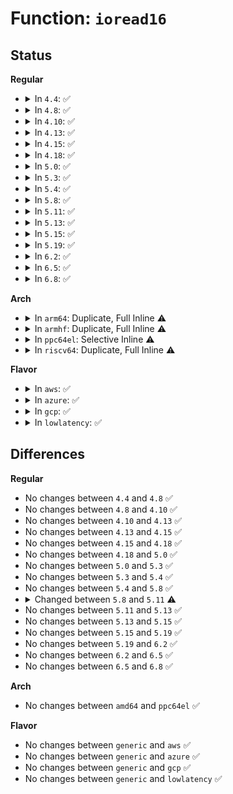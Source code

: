 # Function: <code>ioread16</code>

## Status
<b>Regular</b>
<ul>
<li>
<details>
<summary>In <code>4.4</code>: ✅</summary>

```c
unsigned int ioread16(void *addr);
```

**Collision:** Unique Global

**Inline:** No

**Transformation:** False

**Instances:**

```
In lib/iomap.c (ffffffff814026f0)
Location: lib/iomap.c:76
Inline: False
Direct callers:
  - drivers/virtio/virtio_pci_modern.c:del_vq
  - drivers/virtio/virtio_pci_modern.c:vp_config_vector
  - drivers/virtio/virtio_pci_modern.c:vp_get
  - drivers/virtio/virtio_pci_modern.c:setup_vq
  - drivers/virtio/virtio_pci_modern.c:setup_vq
  - drivers/virtio/virtio_pci_modern.c:setup_vq
  - drivers/virtio/virtio_pci_modern.c:setup_vq
  - drivers/virtio/virtio_pci_modern.c:setup_vq
  - drivers/virtio/virtio_pci_legacy.c:vp_config_vector
  - drivers/virtio/virtio_pci_legacy.c:setup_vq
  - drivers/virtio/virtio_pci_legacy.c:setup_vq
  - drivers/char/tpm/tpm_tis.c:tpm_tis_init
  - drivers/ata/libata-sff.c:ata_sff_drain_fifo
  - drivers/cpufreq/pcc-cpufreq.c:pcc_get_freq
  - drivers/cpufreq/pcc-cpufreq.c:pcc_get_freq
  - drivers/cpufreq/pcc-cpufreq.c:pcc_cpufreq_target
  - drivers/cpufreq/pcc-cpufreq.c:pcc_cpufreq_target
```
**Symbols:**

```
ffffffff814026f0-ffffffff81402729: ioread16 (STB_GLOBAL)
```
</details>
</li>
<li>
<details>
<summary>In <code>4.8</code>: ✅</summary>

```c
unsigned int ioread16(void *addr);
```

**Collision:** Unique Global

**Inline:** No

**Transformation:** False

**Instances:**

```
In lib/iomap.c (ffffffff8144a3a0)
Location: lib/iomap.c:76
Inline: False
Direct callers:
  - drivers/virtio/virtio_pci_modern.c:del_vq
  - drivers/virtio/virtio_pci_modern.c:setup_vq
  - drivers/virtio/virtio_pci_modern.c:setup_vq
  - drivers/virtio/virtio_pci_modern.c:setup_vq
  - drivers/virtio/virtio_pci_modern.c:setup_vq
  - drivers/virtio/virtio_pci_modern.c:setup_vq
  - drivers/virtio/virtio_pci_modern.c:vp_config_vector
  - drivers/virtio/virtio_pci_modern.c:vp_get
  - drivers/virtio/virtio_pci_legacy.c:setup_vq
  - drivers/virtio/virtio_pci_legacy.c:setup_vq
  - drivers/virtio/virtio_pci_legacy.c:vp_config_vector
  - drivers/char/tpm/tpm_tis.c:tpm_tcg_read16
  - drivers/ata/libata-sff.c:ata_sff_drain_fifo
  - drivers/cpufreq/pcc-cpufreq.c:pcc_cpufreq_target
  - drivers/cpufreq/pcc-cpufreq.c:pcc_cpufreq_target
  - drivers/cpufreq/pcc-cpufreq.c:pcc_get_freq
  - drivers/cpufreq/pcc-cpufreq.c:pcc_get_freq
```
**Symbols:**

```
ffffffff8144a3a0-ffffffff8144a3d9: ioread16 (STB_GLOBAL)
```
</details>
</li>
<li>
<details>
<summary>In <code>4.10</code>: ✅</summary>

```c
unsigned int ioread16(void *addr);
```

**Collision:** Unique Global

**Inline:** No

**Transformation:** False

**Instances:**

```
In lib/iomap.c (ffffffff81468d60)
Location: lib/iomap.c:76
Inline: False
Direct callers:
  - drivers/virtio/virtio_pci_modern.c:del_vq
  - drivers/virtio/virtio_pci_modern.c:setup_vq
  - drivers/virtio/virtio_pci_modern.c:setup_vq
  - drivers/virtio/virtio_pci_modern.c:setup_vq
  - drivers/virtio/virtio_pci_modern.c:setup_vq
  - drivers/virtio/virtio_pci_modern.c:setup_vq
  - drivers/virtio/virtio_pci_modern.c:vp_config_vector
  - drivers/virtio/virtio_pci_modern.c:vp_get
  - drivers/virtio/virtio_pci_legacy.c:setup_vq
  - drivers/virtio/virtio_pci_legacy.c:setup_vq
  - drivers/virtio/virtio_pci_legacy.c:vp_config_vector
  - drivers/char/tpm/tpm_tis.c:tpm_tcg_read16
  - drivers/ata/libata-sff.c:ata_sff_drain_fifo
  - drivers/cpufreq/pcc-cpufreq.c:pcc_cpufreq_target
  - drivers/cpufreq/pcc-cpufreq.c:pcc_cpufreq_target
  - drivers/cpufreq/pcc-cpufreq.c:pcc_get_freq
  - drivers/cpufreq/pcc-cpufreq.c:pcc_get_freq
```
**Symbols:**

```
ffffffff81468d60-ffffffff81468d99: ioread16 (STB_GLOBAL)
```
</details>
</li>
<li>
<details>
<summary>In <code>4.13</code>: ✅</summary>

```c
unsigned int ioread16(void *addr);
```

**Collision:** Unique Global

**Inline:** No

**Transformation:** False

**Instances:**

```
In lib/iomap.c (ffffffff8146e440)
Location: lib/iomap.c:76
Inline: False
Direct callers:
  - drivers/virtio/virtio_pci_modern.c:del_vq
  - drivers/virtio/virtio_pci_modern.c:setup_vq
  - drivers/virtio/virtio_pci_modern.c:setup_vq
  - drivers/virtio/virtio_pci_modern.c:setup_vq
  - drivers/virtio/virtio_pci_modern.c:setup_vq
  - drivers/virtio/virtio_pci_modern.c:setup_vq
  - drivers/virtio/virtio_pci_modern.c:vp_config_vector
  - drivers/virtio/virtio_pci_modern.c:vp_get
  - drivers/virtio/virtio_pci_legacy.c:setup_vq
  - drivers/virtio/virtio_pci_legacy.c:setup_vq
  - drivers/virtio/virtio_pci_legacy.c:vp_config_vector
  - drivers/char/tpm/tpm_tis.c:tpm_tcg_read16
  - drivers/cpufreq/pcc-cpufreq.c:pcc_cpufreq_target
  - drivers/cpufreq/pcc-cpufreq.c:pcc_cpufreq_target
  - drivers/cpufreq/pcc-cpufreq.c:pcc_get_freq
  - drivers/cpufreq/pcc-cpufreq.c:pcc_get_freq
```
**Symbols:**

```
ffffffff8146e440-ffffffff8146e479: ioread16 (STB_GLOBAL)
```
</details>
</li>
<li>
<details>
<summary>In <code>4.15</code>: ✅</summary>

```c
unsigned int ioread16(void *addr);
```

**Collision:** Unique Global

**Inline:** No

**Transformation:** False

**Instances:**

```
In lib/iomap.c (ffffffff8149a770)
Location: lib/iomap.c:77
Inline: False
Direct callers:
  - drivers/virtio/virtio_pci_modern.c:del_vq
  - drivers/virtio/virtio_pci_modern.c:setup_vq
  - drivers/virtio/virtio_pci_modern.c:setup_vq
  - drivers/virtio/virtio_pci_modern.c:setup_vq
  - drivers/virtio/virtio_pci_modern.c:setup_vq
  - drivers/virtio/virtio_pci_modern.c:setup_vq
  - drivers/virtio/virtio_pci_modern.c:vp_config_vector
  - drivers/virtio/virtio_pci_modern.c:vp_get
  - drivers/virtio/virtio_pci_legacy.c:setup_vq
  - drivers/virtio/virtio_pci_legacy.c:setup_vq
  - drivers/virtio/virtio_pci_legacy.c:vp_config_vector
  - drivers/char/tpm/tpm_tis.c:tpm_tcg_read16
  - drivers/cpufreq/pcc-cpufreq.c:pcc_cpufreq_target
  - drivers/cpufreq/pcc-cpufreq.c:pcc_cpufreq_target
  - drivers/cpufreq/pcc-cpufreq.c:pcc_get_freq
  - drivers/cpufreq/pcc-cpufreq.c:pcc_get_freq
```
**Symbols:**

```
ffffffff8149a770-ffffffff8149a7ab: ioread16 (STB_GLOBAL)
```
</details>
</li>
<li>
<details>
<summary>In <code>4.18</code>: ✅</summary>

```c
unsigned int ioread16(void *addr);
```

**Collision:** Unique Global

**Inline:** No

**Transformation:** False

**Instances:**

```
In lib/iomap.c (ffffffff814cfa20)
Location: lib/iomap.c:77
Inline: False
Direct callers:
  - drivers/virtio/virtio_pci_modern.c:del_vq
  - drivers/virtio/virtio_pci_modern.c:setup_vq
  - drivers/virtio/virtio_pci_modern.c:setup_vq
  - drivers/virtio/virtio_pci_modern.c:setup_vq
  - drivers/virtio/virtio_pci_modern.c:setup_vq
  - drivers/virtio/virtio_pci_modern.c:setup_vq
  - drivers/virtio/virtio_pci_modern.c:vp_config_vector
  - drivers/virtio/virtio_pci_modern.c:vp_get
  - drivers/virtio/virtio_pci_legacy.c:setup_vq
  - drivers/virtio/virtio_pci_legacy.c:setup_vq
  - drivers/virtio/virtio_pci_legacy.c:vp_config_vector
  - drivers/char/tpm/tpm_tis.c:tpm_tcg_read16
  - drivers/cpufreq/pcc-cpufreq.c:pcc_cpufreq_init
  - drivers/cpufreq/pcc-cpufreq.c:pcc_cpufreq_init
  - drivers/cpufreq/pcc-cpufreq.c:pcc_cpufreq_init
  - drivers/cpufreq/pcc-cpufreq.c:pcc_cpufreq_target
  - drivers/cpufreq/pcc-cpufreq.c:pcc_cpufreq_target
  - drivers/cpufreq/pcc-cpufreq.c:pcc_get_freq
  - drivers/cpufreq/pcc-cpufreq.c:pcc_get_freq
```
**Symbols:**

```
ffffffff814cfa20-ffffffff814cfa5b: ioread16 (STB_GLOBAL)
```
</details>
</li>
<li>
<details>
<summary>In <code>5.0</code>: ✅</summary>

```c
unsigned int ioread16(void *addr);
```

**Collision:** Unique Global

**Inline:** No

**Transformation:** False

**Instances:**

```
In lib/iomap.c (ffffffff814e4330)
Location: lib/iomap.c:77
Inline: False
Direct callers:
  - drivers/virtio/virtio_pci_modern.c:del_vq
  - drivers/virtio/virtio_pci_modern.c:setup_vq
  - drivers/virtio/virtio_pci_modern.c:setup_vq
  - drivers/virtio/virtio_pci_modern.c:setup_vq
  - drivers/virtio/virtio_pci_modern.c:setup_vq
  - drivers/virtio/virtio_pci_modern.c:setup_vq
  - drivers/virtio/virtio_pci_modern.c:vp_config_vector
  - drivers/virtio/virtio_pci_modern.c:vp_get
  - drivers/virtio/virtio_pci_legacy.c:setup_vq
  - drivers/virtio/virtio_pci_legacy.c:setup_vq
  - drivers/virtio/virtio_pci_legacy.c:vp_config_vector
  - drivers/char/tpm/tpm_tis.c:tpm_tcg_read16
  - drivers/cpufreq/pcc-cpufreq.c:pcc_cpufreq_init
  - drivers/cpufreq/pcc-cpufreq.c:pcc_cpufreq_init
  - drivers/cpufreq/pcc-cpufreq.c:pcc_cpufreq_init
  - drivers/cpufreq/pcc-cpufreq.c:pcc_cpufreq_target
  - drivers/cpufreq/pcc-cpufreq.c:pcc_cpufreq_target
  - drivers/cpufreq/pcc-cpufreq.c:pcc_get_freq
  - drivers/cpufreq/pcc-cpufreq.c:pcc_get_freq
```
**Symbols:**

```
ffffffff814e4330-ffffffff814e436b: ioread16 (STB_GLOBAL)
```
</details>
</li>
<li>
<details>
<summary>In <code>5.3</code>: ✅</summary>

```c
unsigned int ioread16(void *addr);
```

**Collision:** Unique Global

**Inline:** No

**Transformation:** False

**Instances:**

```
In lib/iomap.c (ffffffff81510a90)
Location: lib/iomap.c:78
Inline: False
Direct callers:
  - drivers/pci/quirks.c:quirk_switchtec_ntb_dma_alias
  - drivers/virtio/virtio_pci_modern.c:del_vq
  - drivers/virtio/virtio_pci_modern.c:setup_vq
  - drivers/virtio/virtio_pci_modern.c:setup_vq
  - drivers/virtio/virtio_pci_modern.c:setup_vq
  - drivers/virtio/virtio_pci_modern.c:setup_vq
  - drivers/virtio/virtio_pci_modern.c:setup_vq
  - drivers/virtio/virtio_pci_modern.c:vp_config_vector
  - drivers/virtio/virtio_pci_modern.c:vp_get
  - drivers/virtio/virtio_pci_legacy.c:setup_vq
  - drivers/virtio/virtio_pci_legacy.c:setup_vq
  - drivers/virtio/virtio_pci_legacy.c:vp_config_vector
  - drivers/char/tpm/tpm_tis.c:tpm_tcg_read16
  - drivers/cpufreq/pcc-cpufreq.c:pcc_cpufreq_probe
  - drivers/cpufreq/pcc-cpufreq.c:pcc_cpufreq_probe
  - drivers/cpufreq/pcc-cpufreq.c:pcc_cpufreq_probe
  - drivers/cpufreq/pcc-cpufreq.c:pcc_cpufreq_target
  - drivers/cpufreq/pcc-cpufreq.c:pcc_cpufreq_target
  - drivers/cpufreq/pcc-cpufreq.c:pcc_get_freq
  - drivers/cpufreq/pcc-cpufreq.c:pcc_get_freq
```
**Symbols:**

```
ffffffff81510a90-ffffffff81510ac9: ioread16 (STB_GLOBAL)
```
</details>
</li>
<li>
<details>
<summary>In <code>5.4</code>: ✅</summary>

```c
unsigned int ioread16(void *addr);
```

**Collision:** Unique Global

**Inline:** No

**Transformation:** False

**Instances:**

```
In lib/iomap.c (ffffffff81531500)
Location: lib/iomap.c:78
Inline: False
Direct callers:
  - drivers/pci/quirks.c:quirk_switchtec_ntb_dma_alias
  - drivers/virtio/virtio_pci_modern.c:del_vq
  - drivers/virtio/virtio_pci_modern.c:setup_vq
  - drivers/virtio/virtio_pci_modern.c:setup_vq
  - drivers/virtio/virtio_pci_modern.c:setup_vq
  - drivers/virtio/virtio_pci_modern.c:setup_vq
  - drivers/virtio/virtio_pci_modern.c:setup_vq
  - drivers/virtio/virtio_pci_modern.c:vp_config_vector
  - drivers/virtio/virtio_pci_modern.c:vp_get
  - drivers/virtio/virtio_pci_legacy.c:setup_vq
  - drivers/virtio/virtio_pci_legacy.c:setup_vq
  - drivers/virtio/virtio_pci_legacy.c:vp_config_vector
  - drivers/char/tpm/tpm_tis.c:tpm_tcg_read16
  - drivers/vfio/pci/vfio_pci_rdwr.c:do_io_rw
  - drivers/cpufreq/pcc-cpufreq.c:pcc_cpufreq_probe
  - drivers/cpufreq/pcc-cpufreq.c:pcc_cpufreq_probe
  - drivers/cpufreq/pcc-cpufreq.c:pcc_cpufreq_probe
  - drivers/cpufreq/pcc-cpufreq.c:pcc_cpufreq_target
  - drivers/cpufreq/pcc-cpufreq.c:pcc_cpufreq_target
  - drivers/cpufreq/pcc-cpufreq.c:pcc_get_freq
  - drivers/cpufreq/pcc-cpufreq.c:pcc_get_freq
```
**Symbols:**

```
ffffffff81531500-ffffffff81531539: ioread16 (STB_GLOBAL)
```
</details>
</li>
<li>
<details>
<summary>In <code>5.8</code>: ✅</summary>

```c
unsigned int ioread16(void *addr);
```

**Collision:** Unique Global

**Inline:** No

**Transformation:** False

**Instances:**

```
In lib/iomap.c (ffffffff815957d0)
Location: lib/iomap.c:78
Inline: False
Direct callers:
  - drivers/pci/quirks.c:quirk_switchtec_ntb_dma_alias
  - drivers/virtio/virtio_pci_modern.c:del_vq
  - drivers/virtio/virtio_pci_modern.c:setup_vq
  - drivers/virtio/virtio_pci_modern.c:setup_vq
  - drivers/virtio/virtio_pci_modern.c:setup_vq
  - drivers/virtio/virtio_pci_modern.c:setup_vq
  - drivers/virtio/virtio_pci_modern.c:setup_vq
  - drivers/virtio/virtio_pci_modern.c:vp_config_vector
  - drivers/virtio/virtio_pci_modern.c:vp_get
  - drivers/virtio/virtio_pci_legacy.c:setup_vq
  - drivers/virtio/virtio_pci_legacy.c:setup_vq
  - drivers/virtio/virtio_pci_legacy.c:vp_config_vector
  - drivers/char/tpm/tpm_tis.c:tpm_tcg_read16
  - drivers/vfio/pci/vfio_pci_rdwr.c:do_io_rw
  - drivers/vfio/pci/vfio_pci_rdwr.c:do_io_rw
  - drivers/cpufreq/pcc-cpufreq.c:pcc_cpufreq_probe
  - drivers/cpufreq/pcc-cpufreq.c:pcc_cpufreq_probe
  - drivers/cpufreq/pcc-cpufreq.c:pcc_cpufreq_probe
  - drivers/cpufreq/pcc-cpufreq.c:pcc_cpufreq_target
  - drivers/cpufreq/pcc-cpufreq.c:pcc_cpufreq_target
  - drivers/cpufreq/pcc-cpufreq.c:pcc_get_freq
  - drivers/cpufreq/pcc-cpufreq.c:pcc_get_freq
```
**Symbols:**

```
ffffffff815957d0-ffffffff81595833: ioread16 (STB_GLOBAL)
```
</details>
</li>
<li>
<details>
<summary>In <code>5.11</code>: ✅</summary>

```c
unsigned int ioread16(const void *addr);
```

**Collision:** Unique Global

**Inline:** No

**Transformation:** False

**Instances:**

```
In lib/iomap.c (ffffffff815b1260)
Location: lib/iomap.c:78
Inline: False
Direct callers:
  - drivers/pci/quirks.c:quirk_switchtec_ntb_dma_alias
  - drivers/virtio/virtio_pci_modern.c:del_vq
  - drivers/virtio/virtio_pci_modern.c:setup_vq
  - drivers/virtio/virtio_pci_modern.c:setup_vq
  - drivers/virtio/virtio_pci_modern.c:setup_vq
  - drivers/virtio/virtio_pci_modern.c:setup_vq
  - drivers/virtio/virtio_pci_modern.c:setup_vq
  - drivers/virtio/virtio_pci_modern.c:vp_config_vector
  - drivers/virtio/virtio_pci_modern.c:vp_get
  - drivers/virtio/virtio_pci_legacy.c:setup_vq
  - drivers/virtio/virtio_pci_legacy.c:setup_vq
  - drivers/virtio/virtio_pci_legacy.c:vp_config_vector
  - drivers/char/tpm/tpm_tis.c:tpm_tcg_read16
  - drivers/vfio/pci/vfio_pci_rdwr.c:do_io_rw
  - drivers/vfio/pci/vfio_pci_rdwr.c:do_io_rw
  - drivers/cpufreq/pcc-cpufreq.c:pcc_cpufreq_probe
  - drivers/cpufreq/pcc-cpufreq.c:pcc_cpufreq_probe
  - drivers/cpufreq/pcc-cpufreq.c:pcc_cpufreq_probe
  - drivers/cpufreq/pcc-cpufreq.c:pcc_cpufreq_target
  - drivers/cpufreq/pcc-cpufreq.c:pcc_cpufreq_target
  - drivers/cpufreq/pcc-cpufreq.c:pcc_get_freq
  - drivers/cpufreq/pcc-cpufreq.c:pcc_get_freq
```
**Symbols:**

```
ffffffff815b1260-ffffffff815b12c3: ioread16 (STB_GLOBAL)
```
</details>
</li>
<li>
<details>
<summary>In <code>5.13</code>: ✅</summary>

```c
unsigned int ioread16(const void *addr);
```

**Collision:** Unique Global

**Inline:** No

**Transformation:** False

**Instances:**

```
In lib/iomap.c (ffffffff815bc070)
Location: lib/iomap.c:78
Inline: False
Direct callers:
  - drivers/pci/quirks.c:quirk_switchtec_ntb_dma_alias
  - drivers/virtio/virtio_pci_modern_dev.c:vp_modern_map_vq_notify
  - drivers/virtio/virtio_pci_modern_dev.c:vp_modern_get_num_queues
  - drivers/virtio/virtio_pci_modern_dev.c:vp_modern_get_queue_size
  - drivers/virtio/virtio_pci_modern_dev.c:vp_modern_get_queue_enable
  - drivers/virtio/virtio_pci_modern_dev.c:vp_modern_config_vector
  - drivers/virtio/virtio_pci_modern_dev.c:vp_modern_queue_vector
  - drivers/virtio/virtio_pci_modern.c:vp_get
  - drivers/virtio/virtio_pci_legacy.c:setup_vq
  - drivers/virtio/virtio_pci_legacy.c:setup_vq
  - drivers/virtio/virtio_pci_legacy.c:vp_config_vector
  - drivers/char/tpm/tpm_tis.c:tpm_tcg_read16
  - drivers/vfio/pci/vfio_pci_rdwr.c:do_io_rw
  - drivers/vfio/pci/vfio_pci_rdwr.c:do_io_rw
  - drivers/cpufreq/pcc-cpufreq.c:pcc_cpufreq_probe
  - drivers/cpufreq/pcc-cpufreq.c:pcc_cpufreq_probe
  - drivers/cpufreq/pcc-cpufreq.c:pcc_cpufreq_probe
  - drivers/cpufreq/pcc-cpufreq.c:pcc_cpufreq_target
  - drivers/cpufreq/pcc-cpufreq.c:pcc_cpufreq_target
  - drivers/cpufreq/pcc-cpufreq.c:pcc_get_freq
  - drivers/cpufreq/pcc-cpufreq.c:pcc_get_freq
```
**Symbols:**

```
ffffffff815bc070-ffffffff815bc0d3: ioread16 (STB_GLOBAL)
```
</details>
</li>
<li>
<details>
<summary>In <code>5.15</code>: ✅</summary>

```c
unsigned int ioread16(const void *addr);
```

**Collision:** Unique Global

**Inline:** No

**Transformation:** False

**Instances:**

```
In lib/iomap.c (ffffffff81622ec0)
Location: lib/iomap.c:78
Inline: False
Direct callers:
  - drivers/pci/quirks.c:quirk_switchtec_ntb_dma_alias
  - drivers/virtio/virtio_pci_modern_dev.c:vp_modern_map_vq_notify
  - drivers/virtio/virtio_pci_modern_dev.c:vp_modern_get_num_queues
  - drivers/virtio/virtio_pci_modern_dev.c:vp_modern_get_queue_size
  - drivers/virtio/virtio_pci_modern_dev.c:vp_modern_get_queue_enable
  - drivers/virtio/virtio_pci_modern_dev.c:vp_modern_config_vector
  - drivers/virtio/virtio_pci_modern_dev.c:vp_modern_queue_vector
  - drivers/virtio/virtio_pci_modern.c:vp_get
  - drivers/virtio/virtio_pci_legacy.c:setup_vq
  - drivers/virtio/virtio_pci_legacy.c:setup_vq
  - drivers/virtio/virtio_pci_legacy.c:vp_config_vector
  - drivers/char/tpm/tpm_tis.c:tpm_tcg_read16
  - drivers/vfio/pci/vfio_pci_rdwr.c:do_io_rw
  - drivers/vfio/pci/vfio_pci_rdwr.c:do_io_rw
  - drivers/cpufreq/pcc-cpufreq.c:pcc_cpufreq_probe
  - drivers/cpufreq/pcc-cpufreq.c:pcc_cpufreq_probe
  - drivers/cpufreq/pcc-cpufreq.c:pcc_cpufreq_probe
  - drivers/cpufreq/pcc-cpufreq.c:pcc_cpufreq_target
  - drivers/cpufreq/pcc-cpufreq.c:pcc_cpufreq_target
  - drivers/cpufreq/pcc-cpufreq.c:pcc_get_freq
  - drivers/cpufreq/pcc-cpufreq.c:pcc_get_freq
```
**Symbols:**

```
ffffffff81622ec0-ffffffff81622f23: ioread16 (STB_GLOBAL)
```
</details>
</li>
<li>
<details>
<summary>In <code>5.19</code>: ✅</summary>

```c
unsigned int ioread16(const void *addr);
```

**Collision:** Unique Global

**Inline:** No

**Transformation:** False

**Instances:**

```
In lib/iomap.c (ffffffff816f2c60)
Location: lib/iomap.c:78
Inline: False
Direct callers:
  - drivers/pci/quirks.c:quirk_switchtec_ntb_dma_alias
  - drivers/virtio/virtio_pci_modern_dev.c:vp_modern_map_vq_notify
  - drivers/virtio/virtio_pci_modern_dev.c:vp_modern_get_num_queues
  - drivers/virtio/virtio_pci_modern_dev.c:vp_modern_get_queue_size
  - drivers/virtio/virtio_pci_modern_dev.c:vp_modern_get_queue_enable
  - drivers/virtio/virtio_pci_modern_dev.c:vp_modern_config_vector
  - drivers/virtio/virtio_pci_modern_dev.c:vp_modern_queue_vector
  - drivers/virtio/virtio_pci_legacy_dev.c:vp_legacy_get_queue_size
  - drivers/virtio/virtio_pci_legacy_dev.c:vp_legacy_config_vector
  - drivers/virtio/virtio_pci_legacy_dev.c:vp_legacy_queue_vector
  - drivers/virtio/virtio_pci_modern.c:vp_get
  - drivers/char/tpm/tpm_tis.c:tpm_tcg_read_bytes
  - drivers/vfio/pci/vfio_pci_rdwr.c:do_io_rw
  - drivers/vfio/pci/vfio_pci_rdwr.c:do_io_rw
  - drivers/cpufreq/pcc-cpufreq.c:pcc_cpufreq_probe
  - drivers/cpufreq/pcc-cpufreq.c:pcc_cpufreq_probe
  - drivers/cpufreq/pcc-cpufreq.c:pcc_cpufreq_probe
  - drivers/cpufreq/pcc-cpufreq.c:pcc_cpufreq_target
  - drivers/cpufreq/pcc-cpufreq.c:pcc_cpufreq_target
  - drivers/cpufreq/pcc-cpufreq.c:pcc_get_freq
  - drivers/cpufreq/pcc-cpufreq.c:pcc_get_freq
```
**Symbols:**

```
ffffffff816f2c60-ffffffff816f2ce5: ioread16 (STB_GLOBAL)
```
</details>
</li>
<li>
<details>
<summary>In <code>6.2</code>: ✅</summary>

```c
unsigned int ioread16(const void *addr);
```

**Collision:** Unique Global

**Inline:** No

**Transformation:** False

**Instances:**

```
In lib/iomap.c (ffffffff817e4ae0)
Location: lib/iomap.c:85
Inline: False
Direct callers:
  - drivers/virtio/virtio_pci_modern_dev.c:vp_modern_map_vq_notify
  - drivers/virtio/virtio_pci_modern_dev.c:vp_modern_get_num_queues
  - drivers/virtio/virtio_pci_modern_dev.c:vp_modern_get_queue_size
  - drivers/virtio/virtio_pci_modern_dev.c:vp_modern_get_queue_enable
  - drivers/virtio/virtio_pci_modern_dev.c:vp_modern_config_vector
  - drivers/virtio/virtio_pci_modern_dev.c:vp_modern_queue_vector
  - drivers/virtio/virtio_pci_modern_dev.c:vp_modern_set_queue_reset
  - drivers/virtio/virtio_pci_modern_dev.c:vp_modern_set_queue_reset
  - drivers/virtio/virtio_pci_modern_dev.c:vp_modern_get_queue_reset
  - drivers/virtio/virtio_pci_legacy_dev.c:vp_legacy_get_queue_size
  - drivers/virtio/virtio_pci_legacy_dev.c:vp_legacy_config_vector
  - drivers/virtio/virtio_pci_legacy_dev.c:vp_legacy_queue_vector
  - drivers/virtio/virtio_pci_modern.c:vp_get
  - drivers/char/tpm/tpm_tis.c:tpm_tcg_read_bytes
  - drivers/base/regmap/regmap-mmio.c:regmap_mmio_ioread16le
  - drivers/cpufreq/pcc-cpufreq.c:pcc_cpufreq_probe
  - drivers/cpufreq/pcc-cpufreq.c:pcc_cpufreq_probe
  - drivers/cpufreq/pcc-cpufreq.c:pcc_cpufreq_probe
  - drivers/cpufreq/pcc-cpufreq.c:pcc_cpufreq_target
  - drivers/cpufreq/pcc-cpufreq.c:pcc_cpufreq_target
  - drivers/cpufreq/pcc-cpufreq.c:pcc_get_freq
  - drivers/cpufreq/pcc-cpufreq.c:pcc_get_freq
```
**Symbols:**

```
ffffffff817e4ae0-ffffffff817e4b65: ioread16 (STB_GLOBAL)
```
</details>
</li>
<li>
<details>
<summary>In <code>6.5</code>: ✅</summary>

```c
unsigned int ioread16(const void *addr);
```

**Collision:** Unique Global

**Inline:** No

**Transformation:** False

**Instances:**

```
In lib/iomap.c (ffffffff81824b20)
Location: lib/iomap.c:85
Inline: False
Direct callers:
  - drivers/virtio/virtio_pci_modern_dev.c:vp_modern_map_vq_notify
  - drivers/virtio/virtio_pci_modern_dev.c:vp_modern_get_num_queues
  - drivers/virtio/virtio_pci_modern_dev.c:vp_modern_get_queue_size
  - drivers/virtio/virtio_pci_modern_dev.c:vp_modern_get_queue_enable
  - drivers/virtio/virtio_pci_modern_dev.c:vp_modern_config_vector
  - drivers/virtio/virtio_pci_modern_dev.c:vp_modern_queue_vector
  - drivers/virtio/virtio_pci_modern_dev.c:vp_modern_set_queue_reset
  - drivers/virtio/virtio_pci_modern_dev.c:vp_modern_set_queue_reset
  - drivers/virtio/virtio_pci_modern_dev.c:vp_modern_get_queue_reset
  - drivers/virtio/virtio_pci_legacy_dev.c:vp_legacy_get_queue_size
  - drivers/virtio/virtio_pci_legacy_dev.c:vp_legacy_config_vector
  - drivers/virtio/virtio_pci_legacy_dev.c:vp_legacy_queue_vector
  - drivers/virtio/virtio_pci_modern.c:vp_get
  - drivers/char/tpm/tpm_tis.c:tpm_tcg_read_bytes
  - drivers/base/regmap/regmap-mmio.c:regmap_mmio_ioread16le
  - drivers/cpufreq/pcc-cpufreq.c:pcc_cpufreq_evaluate
  - drivers/cpufreq/pcc-cpufreq.c:pcc_cpufreq_evaluate
  - drivers/cpufreq/pcc-cpufreq.c:pcc_cpufreq_evaluate
  - drivers/cpufreq/pcc-cpufreq.c:pcc_cpufreq_target
  - drivers/cpufreq/pcc-cpufreq.c:pcc_cpufreq_target
  - drivers/cpufreq/pcc-cpufreq.c:pcc_get_freq
  - drivers/cpufreq/pcc-cpufreq.c:pcc_get_freq
```
**Symbols:**

```
ffffffff81824b20-ffffffff81824ba5: ioread16 (STB_GLOBAL)
```
</details>
</li>
<li>
<details>
<summary>In <code>6.8</code>: ✅</summary>

```c
unsigned int ioread16(const void *addr);
```

**Collision:** Unique Global

**Inline:** No

**Transformation:** False

**Instances:**

```
In lib/iomap.c (ffffffff81876530)
Location: lib/iomap.c:85
Inline: False
Direct callers:
  - drivers/virtio/virtio_pci_modern_dev.c:vp_modern_avq_index
  - drivers/virtio/virtio_pci_modern_dev.c:vp_modern_avq_num
  - drivers/virtio/virtio_pci_modern_dev.c:vp_modern_map_vq_notify
  - drivers/virtio/virtio_pci_modern_dev.c:vp_modern_get_num_queues
  - drivers/virtio/virtio_pci_modern_dev.c:vp_modern_get_queue_size
  - drivers/virtio/virtio_pci_modern_dev.c:vp_modern_get_queue_enable
  - drivers/virtio/virtio_pci_modern_dev.c:vp_modern_config_vector
  - drivers/virtio/virtio_pci_modern_dev.c:vp_modern_queue_vector
  - drivers/virtio/virtio_pci_modern_dev.c:vp_modern_set_queue_reset
  - drivers/virtio/virtio_pci_modern_dev.c:vp_modern_set_queue_reset
  - drivers/virtio/virtio_pci_modern_dev.c:vp_modern_get_queue_reset
  - drivers/virtio/virtio_pci_legacy_dev.c:vp_legacy_get_queue_size
  - drivers/virtio/virtio_pci_legacy_dev.c:vp_legacy_config_vector
  - drivers/virtio/virtio_pci_legacy_dev.c:vp_legacy_queue_vector
  - drivers/virtio/virtio_pci_modern.c:vp_get
  - drivers/char/tpm/tpm_tis.c:tpm_tcg_read_bytes
  - drivers/base/regmap/regmap-mmio.c:regmap_mmio_ioread16le
  - drivers/cpufreq/pcc-cpufreq.c:pcc_cpufreq_evaluate
  - drivers/cpufreq/pcc-cpufreq.c:pcc_cpufreq_evaluate
  - drivers/cpufreq/pcc-cpufreq.c:pcc_cpufreq_evaluate
  - drivers/cpufreq/pcc-cpufreq.c:pcc_cpufreq_target
  - drivers/cpufreq/pcc-cpufreq.c:pcc_cpufreq_target
  - drivers/cpufreq/pcc-cpufreq.c:pcc_get_freq
  - drivers/cpufreq/pcc-cpufreq.c:pcc_get_freq
```
**Symbols:**

```
ffffffff81876530-ffffffff818765b5: ioread16 (STB_GLOBAL)
```
</details>
</li>
</ul>
<b>Arch</b>
<ul>
<li>
<details>
<summary>In <code>arm64</code>: Duplicate, Full Inline ⚠️</summary>

**Collision:** Static Duplication

**Inline:** Full

**Transformation:** False

**Instances:**

```
In drivers/pinctrl/sh-pfc/core.c (ffff8000106afbf8)
Location: include/asm-generic/io.h:694
Inline: True
```
```
In drivers/pci/quirks.c (ffff8000106fcaf4)
Location: include/asm-generic/io.h:694
Inline: True
Inline callers:
  - drivers/pci/quirks.c:quirk_switchtec_ntb_dma_alias
```
```
In drivers/virtio/virtio_pci_modern.c (ffff8000108274b0)
Location: include/asm-generic/io.h:694
Inline: True
Inline callers:
  - drivers/virtio/virtio_pci_modern.c:del_vq
  - drivers/virtio/virtio_pci_modern.c:setup_vq
  - drivers/virtio/virtio_pci_modern.c:setup_vq
  - drivers/virtio/virtio_pci_modern.c:setup_vq
  - drivers/virtio/virtio_pci_modern.c:setup_vq
  - drivers/virtio/virtio_pci_modern.c:setup_vq
  - drivers/virtio/virtio_pci_modern.c:vp_config_vector
  - drivers/virtio/virtio_pci_modern.c:vp_get
```
```
In drivers/virtio/virtio_pci_legacy.c (ffff800010829358)
Location: include/asm-generic/io.h:694
Inline: True
Inline callers:
  - drivers/virtio/virtio_pci_legacy.c:setup_vq
  - drivers/virtio/virtio_pci_legacy.c:setup_vq
  - drivers/virtio/virtio_pci_legacy.c:vp_config_vector
```
```
In drivers/char/tpm/tpm_tis.c (ffff8000108c2784)
Location: include/asm-generic/io.h:694
Inline: True
Inline callers:
  - drivers/char/tpm/tpm_tis.c:tpm_tcg_read16
```
```
In drivers/ata/libata-sff.c (ffff8000109b03f8)
Location: include/asm-generic/io.h:694
Inline: True
```
```
In drivers/net/ethernet/smsc/smc91x.c (ffff8000109fb2d8)
Location: include/asm-generic/io.h:694
Inline: True
Inline callers:
  - drivers/net/ethernet/smsc/smc91x.c:smc_probe
  - drivers/net/ethernet/smsc/smc91x.c:smc_probe
  - drivers/net/ethernet/smsc/smc91x.c:smc_probe
  - drivers/net/ethernet/smsc/smc91x.c:smc_probe
  - drivers/net/ethernet/smsc/smc91x.c:smc_probe
  - drivers/net/ethernet/smsc/smc91x.c:smc_probe
  - drivers/net/ethernet/smsc/smc91x.c:smc_probe
  - drivers/net/ethernet/smsc/smc91x.c:smc_probe
  - drivers/net/ethernet/smsc/smc91x.c:smc_ethtool_seteeprom
  - drivers/net/ethernet/smsc/smc91x.c:smc_ethtool_seteeprom
  - drivers/net/ethernet/smsc/smc91x.c:smc_ethtool_geteeprom
  - drivers/net/ethernet/smsc/smc91x.c:smc_ethtool_geteeprom
  - drivers/net/ethernet/smsc/smc91x.c:smc_ethtool_geteeprom
  - drivers/net/ethernet/smsc/smc91x.c:smc_timeout
  - drivers/net/ethernet/smsc/smc91x.c:smc_timeout
  - drivers/net/ethernet/smsc/smc91x.c:smc_timeout
  - drivers/net/ethernet/smsc/smc91x.c:smc_timeout
  - drivers/net/ethernet/smsc/smc91x.c:smc_timeout
  - drivers/net/ethernet/smsc/smc91x.c:smc_interrupt
  - drivers/net/ethernet/smsc/smc91x.c:smc_interrupt
  - drivers/net/ethernet/smsc/smc91x.c:smc_interrupt
  - drivers/net/ethernet/smsc/smc91x.c:smc_interrupt
  - drivers/net/ethernet/smsc/smc91x.c:smc_interrupt
  - drivers/net/ethernet/smsc/smc91x.c:smc_interrupt
  - drivers/net/ethernet/smsc/smc91x.c:smc_interrupt
  - drivers/net/ethernet/smsc/smc91x.c:smc_interrupt
  - drivers/net/ethernet/smsc/smc91x.c:smc_interrupt
  - drivers/net/ethernet/smsc/smc91x.c:smc_10bt_check_media
  - drivers/net/ethernet/smsc/smc91x.c:smc_phy_write
  - drivers/net/ethernet/smsc/smc91x.c:smc_phy_read
  - drivers/net/ethernet/smsc/smc91x.c:smc_phy_read
  - drivers/net/ethernet/smsc/smc91x.c:smc_phy_read
  - drivers/net/ethernet/smsc/smc91x.c:smc_mii_out
  - drivers/net/ethernet/smsc/smc91x.c:smc_tx
  - drivers/net/ethernet/smsc/smc91x.c:smc_tx
  - drivers/net/ethernet/smsc/smc91x.c:smc_tx
  - drivers/net/ethernet/smsc/smc91x.c:smc_tx
  - drivers/net/ethernet/smsc/smc91x.c:smc_tx
  - drivers/net/ethernet/smsc/smc91x.c:smc_tx
  - drivers/net/ethernet/smsc/smc91x.c:smc_tx
  - drivers/net/ethernet/smsc/smc91x.c:smc_tx
  - drivers/net/ethernet/smsc/smc91x.c:smc_hard_start_xmit
  - drivers/net/ethernet/smsc/smc91x.c:smc_hard_start_xmit
  - drivers/net/ethernet/smsc/smc91x.c:smc_hard_start_xmit
  - drivers/net/ethernet/smsc/smc91x.c:smc_hardware_send_pkt
  - drivers/net/ethernet/smsc/smc91x.c:smc_hardware_send_pkt
  - drivers/net/ethernet/smsc/smc91x.c:smc_rcv
  - drivers/net/ethernet/smsc/smc91x.c:smc_rcv
  - drivers/net/ethernet/smsc/smc91x.c:smc_rcv
  - drivers/net/ethernet/smsc/smc91x.c:smc_rcv
  - drivers/net/ethernet/smsc/smc91x.c:smc_rcv
  - drivers/net/ethernet/smsc/smc91x.c:smc_rcv
  - drivers/net/ethernet/smsc/smc91x.c:smc_rcv
  - drivers/net/ethernet/smsc/smc91x.c:smc_rcv
  - drivers/net/ethernet/smsc/smc91x.c:smc_rcv
  - drivers/net/ethernet/smsc/smc91x.c:smc_shutdown
  - drivers/net/ethernet/smsc/smc91x.c:smc_reset
  - drivers/net/ethernet/smsc/smc91x.c:smc_reset
  - drivers/net/ethernet/smsc/smc91x.c:smc_reset
```
```
In drivers/firmware/arm_scmi/perf.c (ffff800010b57f68)
Location: include/asm-generic/io.h:694
Inline: True
Inline callers:
  - drivers/firmware/arm_scmi/perf.c:scmi_perf_fc_ring_db
```
```
In drivers/clocksource/sh_cmt.c (ffff800010b63c8c)
Location: include/asm-generic/io.h:694
Inline: True
Inline callers:
  - drivers/clocksource/sh_cmt.c:sh_cmt_read16
```
```
In drivers/clocksource/sh_tmu.c (ffff800010b660c8)
Location: include/asm-generic/io.h:694
Inline: True
Inline callers:
  - drivers/clocksource/sh_tmu.c:sh_tmu_set_next
```
</details>
</li>
<li>
<details>
<summary>In <code>armhf</code>: Duplicate, Full Inline ⚠️</summary>

**Collision:** Static Duplication

**Inline:** Full

**Transformation:** False

**Instances:**

```
In drivers/pinctrl/pinctrl-rza1.c (c083c220)
Location: include/asm-generic/io.h:694
Inline: True
Inline callers:
  - drivers/pinctrl/pinctrl-rza1.c:rza1_set_mux
  - drivers/pinctrl/pinctrl-rza1.c:rza1_set_mux
  - drivers/pinctrl/pinctrl-rza1.c:rza1_set_mux
  - drivers/pinctrl/pinctrl-rza1.c:rza1_set_mux
  - drivers/pinctrl/pinctrl-rza1.c:rza1_set_mux
  - drivers/pinctrl/pinctrl-rza1.c:rza1_set_mux
  - drivers/pinctrl/pinctrl-rza1.c:rza1_set_mux
  - drivers/pinctrl/pinctrl-rza1.c:rza1_gpio_set
  - drivers/pinctrl/pinctrl-rza1.c:rza1_gpio_get
  - drivers/pinctrl/pinctrl-rza1.c:rza1_gpio_direction_output
  - drivers/pinctrl/pinctrl-rza1.c:rza1_gpio_direction_output
  - drivers/pinctrl/pinctrl-rza1.c:rza1_gpio_direction_output
  - drivers/pinctrl/pinctrl-rza1.c:rza1_gpio_direction_output
  - drivers/pinctrl/pinctrl-rza1.c:rza1_gpio_direction_input
  - drivers/pinctrl/pinctrl-rza1.c:rza1_gpio_direction_input
  - drivers/pinctrl/pinctrl-rza1.c:rza1_gpio_direction_input
  - drivers/pinctrl/pinctrl-rza1.c:rza1_gpio_get_direction
  - drivers/pinctrl/pinctrl-rza1.c:rza1_pin_reset
  - drivers/pinctrl/pinctrl-rza1.c:rza1_pin_reset
  - drivers/pinctrl/pinctrl-rza1.c:rza1_pin_reset
  - drivers/pinctrl/pinctrl-rza1.c:rza1_pin_reset
  - drivers/pinctrl/pinctrl-rza1.c:rza1_pin_reset
```
```
In drivers/pinctrl/sh-pfc/core.c (c08535f0)
Location: include/asm-generic/io.h:694
Inline: True
```
```
In drivers/pci/quirks.c (c0895164)
Location: include/asm-generic/io.h:694
Inline: True
Inline callers:
  - drivers/pci/quirks.c:quirk_switchtec_ntb_dma_alias
```
```
In drivers/clk/renesas/clk-rz.c (c157e884)
Location: include/asm-generic/io.h:694
Inline: True
Inline callers:
  - drivers/clk/renesas/clk-rz.c:rz_cpg_clocks_init
```
```
In drivers/virtio/virtio_pci_modern.c (c0944e54)
Location: include/asm-generic/io.h:694
Inline: True
Inline callers:
  - drivers/virtio/virtio_pci_modern.c:del_vq
  - drivers/virtio/virtio_pci_modern.c:setup_vq
  - drivers/virtio/virtio_pci_modern.c:setup_vq
  - drivers/virtio/virtio_pci_modern.c:setup_vq
  - drivers/virtio/virtio_pci_modern.c:setup_vq
  - drivers/virtio/virtio_pci_modern.c:setup_vq
  - drivers/virtio/virtio_pci_modern.c:vp_config_vector
  - drivers/virtio/virtio_pci_modern.c:vp_get
```
```
In drivers/virtio/virtio_pci_legacy.c (c0946dc8)
Location: include/asm-generic/io.h:694
Inline: True
Inline callers:
  - drivers/virtio/virtio_pci_legacy.c:setup_vq
  - drivers/virtio/virtio_pci_legacy.c:setup_vq
  - drivers/virtio/virtio_pci_legacy.c:vp_config_vector
```
```
In drivers/char/tpm/tpm_tis.c (c09baef0)
Location: include/asm-generic/io.h:694
Inline: True
Inline callers:
  - drivers/char/tpm/tpm_tis.c:tpm_tcg_read16
```
```
In drivers/mfd/asic3.c (c0a0eebc)
Location: include/asm-generic/io.h:694
Inline: True
Inline callers:
  - drivers/mfd/asic3.c:asic3_clk_disable
  - drivers/mfd/asic3.c:asic3_clk_enable
  - drivers/mfd/asic3.c:asic3_gpio_set
  - drivers/mfd/asic3.c:asic3_gpio_get
  - drivers/mfd/asic3.c:asic3_gpio_direction
  - drivers/mfd/asic3.c:asic3_gpio_irq_type
  - drivers/mfd/asic3.c:asic3_gpio_irq_type
  - drivers/mfd/asic3.c:asic3_gpio_irq_type
  - drivers/mfd/asic3.c:asic3_unmask_irq
  - drivers/mfd/asic3.c:asic3_unmask_gpio_irq
  - drivers/mfd/asic3.c:asic3_mask_irq
  - drivers/mfd/asic3.c:asic3_mask_gpio_irq
  - drivers/mfd/asic3.c:asic3_irq_demux
  - drivers/mfd/asic3.c:asic3_irq_demux
  - drivers/mfd/asic3.c:asic3_irq_demux
  - drivers/mfd/asic3.c:asic3_set_register
```
```
In drivers/mfd/tc6393xb.c (c0a132d8)
Location: include/asm-generic/io.h:694
Inline: True
Inline callers:
  - drivers/mfd/tc6393xb.c:tc6393xb_suspend
```
```
In drivers/ata/libata-sff.c (c0a7ffd8)
Location: include/asm-generic/io.h:694
Inline: True
```
```
In drivers/firmware/arm_scmi/perf.c (c0c39748)
Location: include/asm-generic/io.h:694
Inline: True
Inline callers:
  - drivers/firmware/arm_scmi/perf.c:scmi_perf_fc_ring_db
```
```
In drivers/clocksource/sh_cmt.c (c0c44090)
Location: include/asm-generic/io.h:694
Inline: True
Inline callers:
  - drivers/clocksource/sh_cmt.c:sh_cmt_read16
```
```
In drivers/clocksource/sh_mtu2.c (0)
Location: include/asm-generic/io.h:694
Inline: True
```
```
In drivers/clocksource/sh_tmu.c (c0c46328)
Location: include/asm-generic/io.h:694
Inline: True
Inline callers:
  - drivers/clocksource/sh_tmu.c:sh_tmu_set_next
```
</details>
</li>
<li>
<details>
<summary>In <code>ppc64el</code>: Selective Inline ⚠️</summary>

```c
unsigned int ioread16(void *addr);
```

**Collision:** Unique Global

**Inline:** Selective

**Transformation:** False

**Instances:**

```
In lib/iomap.c (c0000000007e5ef0)
Location: lib/iomap.c:78
Inline: True
Direct callers:
  - drivers/pci/quirks.c:quirk_switchtec_ntb_dma_alias
  - drivers/virtio/virtio_pci_modern.c:del_vq
  - drivers/virtio/virtio_pci_modern.c:setup_vq
  - drivers/virtio/virtio_pci_modern.c:setup_vq
  - drivers/virtio/virtio_pci_modern.c:setup_vq
  - drivers/virtio/virtio_pci_modern.c:setup_vq
  - drivers/virtio/virtio_pci_modern.c:setup_vq
  - drivers/virtio/virtio_pci_modern.c:vp_config_vector
  - drivers/virtio/virtio_pci_modern.c:vp_get
  - drivers/virtio/virtio_pci_legacy.c:setup_vq
  - drivers/virtio/virtio_pci_legacy.c:setup_vq
  - drivers/virtio/virtio_pci_legacy.c:vp_config_vector
  - drivers/char/tpm/tpm_tis.c:tpm_tcg_read16
  - drivers/vfio/pci/vfio_pci_rdwr.c:do_io_rw
```
**Symbols:**

```
c0000000007e5ef0-c0000000007e609c: ioread16 (STB_GLOBAL)
```
</details>
</li>
<li>
<details>
<summary>In <code>riscv64</code>: Duplicate, Full Inline ⚠️</summary>

**Collision:** Static Duplication

**Inline:** Full

**Transformation:** False

**Instances:**

```
In drivers/pci/quirks.c (ffffffe0004cc768)
Location: include/asm-generic/io.h:694
Inline: True
Inline callers:
  - drivers/pci/quirks.c:quirk_switchtec_ntb_dma_alias
```
```
In drivers/virtio/virtio_pci_modern.c (ffffffe00051d59e)
Location: include/asm-generic/io.h:694
Inline: True
Inline callers:
  - drivers/virtio/virtio_pci_modern.c:del_vq
  - drivers/virtio/virtio_pci_modern.c:setup_vq
  - drivers/virtio/virtio_pci_modern.c:setup_vq
  - drivers/virtio/virtio_pci_modern.c:setup_vq
  - drivers/virtio/virtio_pci_modern.c:setup_vq
  - drivers/virtio/virtio_pci_modern.c:setup_vq
  - drivers/virtio/virtio_pci_modern.c:vp_config_vector
  - drivers/virtio/virtio_pci_modern.c:vp_get
```
```
In drivers/virtio/virtio_pci_legacy.c (ffffffe00051f59a)
Location: include/asm-generic/io.h:694
Inline: True
Inline callers:
  - drivers/virtio/virtio_pci_legacy.c:setup_vq
  - drivers/virtio/virtio_pci_legacy.c:setup_vq
  - drivers/virtio/virtio_pci_legacy.c:vp_config_vector
```
```
In drivers/char/tpm/tpm_tis.c (ffffffe00057394a)
Location: include/asm-generic/io.h:694
Inline: True
Inline callers:
  - drivers/char/tpm/tpm_tis.c:tpm_tcg_read16
```
```
In drivers/ata/libata-sff.c (ffffffe00060dbea)
Location: include/asm-generic/io.h:694
Inline: True
```
</details>
</li>
</ul>
<b>Flavor</b>
<ul>
<li>
<details>
<summary>In <code>aws</code>: ✅</summary>

```c
unsigned int ioread16(void *addr);
```

**Collision:** Unique Global

**Inline:** No

**Transformation:** False

**Instances:**

```
In lib/iomap.c (ffffffff81529ae0)
Location: lib/iomap.c:78
Inline: False
Direct callers:
  - drivers/pci/quirks.c:quirk_switchtec_ntb_dma_alias
  - drivers/virtio/virtio_pci_modern.c:del_vq
  - drivers/virtio/virtio_pci_modern.c:setup_vq
  - drivers/virtio/virtio_pci_modern.c:setup_vq
  - drivers/virtio/virtio_pci_modern.c:setup_vq
  - drivers/virtio/virtio_pci_modern.c:setup_vq
  - drivers/virtio/virtio_pci_modern.c:setup_vq
  - drivers/virtio/virtio_pci_modern.c:vp_config_vector
  - drivers/virtio/virtio_pci_modern.c:vp_get
  - drivers/virtio/virtio_pci_legacy.c:setup_vq
  - drivers/virtio/virtio_pci_legacy.c:setup_vq
  - drivers/virtio/virtio_pci_legacy.c:vp_config_vector
  - drivers/char/tpm/tpm_tis.c:tpm_tcg_read16
```
**Symbols:**

```
ffffffff81529ae0-ffffffff81529b19: ioread16 (STB_GLOBAL)
```
</details>
</li>
<li>
<details>
<summary>In <code>azure</code>: ✅</summary>

```c
unsigned int ioread16(void *addr);
```

**Collision:** Unique Global

**Inline:** No

**Transformation:** False

**Instances:**

```
In lib/iomap.c (ffffffff81519dc0)
Location: lib/iomap.c:78
Inline: False
Direct callers:
  - drivers/pci/quirks.c:quirk_switchtec_ntb_dma_alias
  - drivers/virtio/virtio_pci_modern.c:del_vq
  - drivers/virtio/virtio_pci_modern.c:setup_vq
  - drivers/virtio/virtio_pci_modern.c:setup_vq
  - drivers/virtio/virtio_pci_modern.c:setup_vq
  - drivers/virtio/virtio_pci_modern.c:setup_vq
  - drivers/virtio/virtio_pci_modern.c:setup_vq
  - drivers/virtio/virtio_pci_modern.c:vp_config_vector
  - drivers/virtio/virtio_pci_modern.c:vp_get
  - drivers/virtio/virtio_pci_legacy.c:setup_vq
  - drivers/virtio/virtio_pci_legacy.c:setup_vq
  - drivers/virtio/virtio_pci_legacy.c:vp_config_vector
  - drivers/char/tpm/tpm_tis.c:tpm_tcg_read16
  - drivers/vfio/pci/vfio_pci_rdwr.c:do_io_rw
  - drivers/cpufreq/pcc-cpufreq.c:pcc_cpufreq_probe
  - drivers/cpufreq/pcc-cpufreq.c:pcc_cpufreq_probe
  - drivers/cpufreq/pcc-cpufreq.c:pcc_cpufreq_probe
  - drivers/cpufreq/pcc-cpufreq.c:pcc_cpufreq_target
  - drivers/cpufreq/pcc-cpufreq.c:pcc_cpufreq_target
  - drivers/cpufreq/pcc-cpufreq.c:pcc_get_freq
  - drivers/cpufreq/pcc-cpufreq.c:pcc_get_freq
```
**Symbols:**

```
ffffffff81519dc0-ffffffff81519df9: ioread16 (STB_GLOBAL)
```
</details>
</li>
<li>
<details>
<summary>In <code>gcp</code>: ✅</summary>

```c
unsigned int ioread16(void *addr);
```

**Collision:** Unique Global

**Inline:** No

**Transformation:** False

**Instances:**

```
In lib/iomap.c (ffffffff81525b70)
Location: lib/iomap.c:78
Inline: False
Direct callers:
  - drivers/pci/quirks.c:quirk_switchtec_ntb_dma_alias
  - drivers/virtio/virtio_pci_modern.c:del_vq
  - drivers/virtio/virtio_pci_modern.c:setup_vq
  - drivers/virtio/virtio_pci_modern.c:setup_vq
  - drivers/virtio/virtio_pci_modern.c:setup_vq
  - drivers/virtio/virtio_pci_modern.c:setup_vq
  - drivers/virtio/virtio_pci_modern.c:setup_vq
  - drivers/virtio/virtio_pci_modern.c:vp_config_vector
  - drivers/virtio/virtio_pci_modern.c:vp_get
  - drivers/virtio/virtio_pci_legacy.c:setup_vq
  - drivers/virtio/virtio_pci_legacy.c:setup_vq
  - drivers/virtio/virtio_pci_legacy.c:vp_config_vector
  - drivers/char/tpm/tpm_tis.c:tpm_tcg_read16
  - drivers/vfio/pci/vfio_pci_rdwr.c:do_io_rw
  - drivers/cpufreq/pcc-cpufreq.c:pcc_cpufreq_probe
  - drivers/cpufreq/pcc-cpufreq.c:pcc_cpufreq_probe
  - drivers/cpufreq/pcc-cpufreq.c:pcc_cpufreq_probe
  - drivers/cpufreq/pcc-cpufreq.c:pcc_cpufreq_target
  - drivers/cpufreq/pcc-cpufreq.c:pcc_cpufreq_target
  - drivers/cpufreq/pcc-cpufreq.c:pcc_get_freq
  - drivers/cpufreq/pcc-cpufreq.c:pcc_get_freq
```
**Symbols:**

```
ffffffff81525b70-ffffffff81525ba9: ioread16 (STB_GLOBAL)
```
</details>
</li>
<li>
<details>
<summary>In <code>lowlatency</code>: ✅</summary>

```c
unsigned int ioread16(void *addr);
```

**Collision:** Unique Global

**Inline:** No

**Transformation:** False

**Instances:**

```
In lib/iomap.c (ffffffff8153f4f0)
Location: lib/iomap.c:78
Inline: False
Direct callers:
  - drivers/pci/quirks.c:quirk_switchtec_ntb_dma_alias
  - drivers/virtio/virtio_pci_modern.c:del_vq
  - drivers/virtio/virtio_pci_modern.c:setup_vq
  - drivers/virtio/virtio_pci_modern.c:setup_vq
  - drivers/virtio/virtio_pci_modern.c:setup_vq
  - drivers/virtio/virtio_pci_modern.c:setup_vq
  - drivers/virtio/virtio_pci_modern.c:setup_vq
  - drivers/virtio/virtio_pci_modern.c:vp_config_vector
  - drivers/virtio/virtio_pci_modern.c:vp_get
  - drivers/virtio/virtio_pci_legacy.c:setup_vq
  - drivers/virtio/virtio_pci_legacy.c:setup_vq
  - drivers/virtio/virtio_pci_legacy.c:vp_config_vector
  - drivers/char/tpm/tpm_tis.c:tpm_tcg_read16
  - drivers/vfio/pci/vfio_pci_rdwr.c:do_io_rw
  - drivers/cpufreq/pcc-cpufreq.c:pcc_cpufreq_probe
  - drivers/cpufreq/pcc-cpufreq.c:pcc_cpufreq_probe
  - drivers/cpufreq/pcc-cpufreq.c:pcc_cpufreq_probe
  - drivers/cpufreq/pcc-cpufreq.c:pcc_cpufreq_target
  - drivers/cpufreq/pcc-cpufreq.c:pcc_cpufreq_target
  - drivers/cpufreq/pcc-cpufreq.c:pcc_get_freq
  - drivers/cpufreq/pcc-cpufreq.c:pcc_get_freq
```
**Symbols:**

```
ffffffff8153f4f0-ffffffff8153f529: ioread16 (STB_GLOBAL)
```
</details>
</li>
</ul>

## Differences
<b>Regular</b>
<ul>
<li>
No changes between <code>4.4</code> and <code>4.8</code> ✅
</li>
<li>
No changes between <code>4.8</code> and <code>4.10</code> ✅
</li>
<li>
No changes between <code>4.10</code> and <code>4.13</code> ✅
</li>
<li>
No changes between <code>4.13</code> and <code>4.15</code> ✅
</li>
<li>
No changes between <code>4.15</code> and <code>4.18</code> ✅
</li>
<li>
No changes between <code>4.18</code> and <code>5.0</code> ✅
</li>
<li>
No changes between <code>5.0</code> and <code>5.3</code> ✅
</li>
<li>
No changes between <code>5.3</code> and <code>5.4</code> ✅
</li>
<li>
No changes between <code>5.4</code> and <code>5.8</code> ✅
</li>
<li>
<details>
<summary>Changed between <code>5.8</code> and <code>5.11</code> ⚠️</summary>
<ul>
<li>
<b>Param type changed. </b>
<code>void *addr</code> ➡️ <code>const void *addr</code>
</li>
</ul>
</details>
</li>
<li>
No changes between <code>5.11</code> and <code>5.13</code> ✅
</li>
<li>
No changes between <code>5.13</code> and <code>5.15</code> ✅
</li>
<li>
No changes between <code>5.15</code> and <code>5.19</code> ✅
</li>
<li>
No changes between <code>5.19</code> and <code>6.2</code> ✅
</li>
<li>
No changes between <code>6.2</code> and <code>6.5</code> ✅
</li>
<li>
No changes between <code>6.5</code> and <code>6.8</code> ✅
</li>
</ul>
<b>Arch</b>
<ul>
<li>
No changes between <code>amd64</code> and <code>ppc64el</code> ✅
</li>
</ul>
<b>Flavor</b>
<ul>
<li>
No changes between <code>generic</code> and <code>aws</code> ✅
</li>
<li>
No changes between <code>generic</code> and <code>azure</code> ✅
</li>
<li>
No changes between <code>generic</code> and <code>gcp</code> ✅
</li>
<li>
No changes between <code>generic</code> and <code>lowlatency</code> ✅
</li>
</ul>
